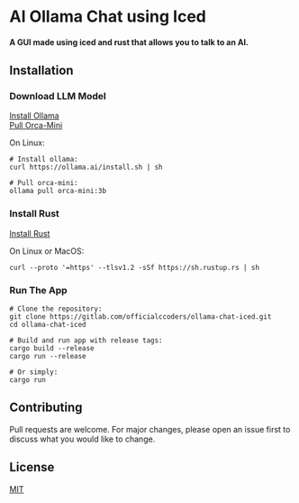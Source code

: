 # AI Ollama Chat using Iced

#### A GUI made using iced and rust that allows you to talk to an AI.

## Installation
### Download LLM Model

[Install Ollama](https://ollama.ai/download)\
[Pull Orca-Mini](https://ollama.ai/library/orca-mini:3b)

On Linux:
```
# Install ollama:
curl https://ollama.ai/install.sh | sh

# Pull orca-mini:
ollama pull orca-mini:3b
```

### Install Rust

[Install Rust](https://www.rust-lang.org/tools/install)

On Linux or MacOS:
```
curl --proto '=https' --tlsv1.2 -sSf https://sh.rustup.rs | sh
```

### Run The App

```
# Clone the repository:
git clone https://gitlab.com/officialccoders/ollama-chat-iced.git
cd ollama-chat-iced

# Build and run app with release tags:
cargo build --release
cargo run --release

# Or simply:
cargo run
```

## Contributing

Pull requests are welcome. For major changes, please open an issue first
to discuss what you would like to change.

## License

[MIT](https://choosealicense.com/licenses/mit/)

